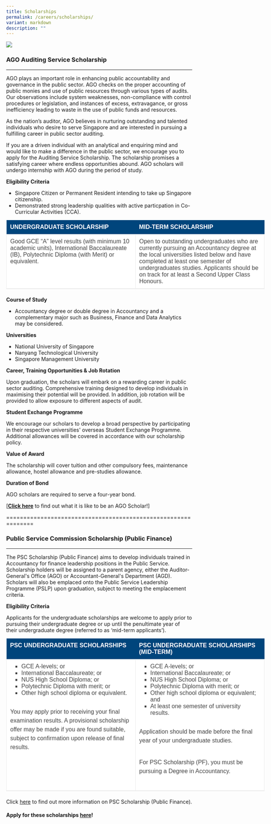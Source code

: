 ```yaml
---
title: Scholarships
permalink: /careers/scholarships/
variant: markdown
description: ""
---
```

![](/images/picture1%20(resized2).jpg)

### AGO Auditing Service Scholarship
-----------------------------------
AGO plays an important role in enhancing public accountability and governance in the public sector. AGO checks on the proper accounting of public monies and use of public resources through various types of audits. Our observations include system weaknesses, non-compliance with control procedures or legislation, and instances of excess, extravagance, or gross inefficiency leading to waste in the use of public funds and resources.

As the nation’s auditor, AGO believes in nurturing outstanding and talented individuals who desire to serve Singapore and are interested in pursuing a fulfilling career in public sector auditing.&nbsp;

If you are a driven individual with an analytical and enquiring mind and would like to make a difference in the public sector, we encourage you to apply for the Auditing Service Scholarship. The scholarship promises a satisfying career where endless opportunities abound. AGO scholars will undergo internship with AGO during the period of study.

**Eligibility Criteria**

*   Singapore Citizen or Permanent Resident intending to take up Singapore citizenship.
*   Demonstrated strong leadership qualities with active particpation in Co-Curricular Activities (CCA).

<table style="margin: 0px 0px 20px; padding: 0px; border-width: 0px 0px 1px; border-top-style: initial; border-right-style: initial; border-bottom-style: solid; border-left-style: initial; border-top-color: initial; border-right-color: initial; border-bottom-color: rgb(234, 234, 234); border-left-color: initial; border-image: initial; outline: 0px; font-size: 16px; vertical-align: baseline; background: rgb(255, 255, 255); color: rgb(68, 68, 68); border-collapse: collapse; border-spacing: 0px; width: 700px; font-family: Arial, Helvetica, sans-serif; font-style: normal; font-variant-ligatures: normal; font-variant-caps: normal; font-weight: 400; letter-spacing: normal; orphans: 2; text-align: start; text-transform: none; white-space: normal; widows: 2; word-spacing: 0px; -webkit-text-stroke-width: 0px; text-decoration-thickness: initial; text-decoration-style: initial; text-decoration-color: initial;"><colgroup><col width="50%"><col width="50%"></colgroup><tbody style="margin: 0px; padding: 0px; border: 0px; outline: 0px; font-size: 16px; vertical-align: baseline; background: transparent; color: inherit;"><tr style="margin: 0px; padding: 0px; border: 0px; outline: 0px; font-size: 16px; vertical-align: baseline; background: transparent; color: inherit;"><th style="margin: 0px; padding: 10px; border: 0px; outline: 0px; font-size: 16px; vertical-align: baseline; background: rgb(0, 69, 124); color: rgb(255, 255, 255); font-weight: bold !important; text-transform: uppercase; text-align: left;">UNDERGRADUATE SCHOLARSHIP</th><th style="margin: 0px; padding: 10px; border: 0px; outline: 0px; font-size: 16px; vertical-align: baseline; background: rgb(0, 69, 124); color: rgb(255, 255, 255); font-weight: bold !important; text-transform: uppercase; text-align: left;">MID-TERM SCHOLARSHIP</th></tr><tr style="margin: 0px; padding: 0px; border: 0px; outline: 0px; font-size: 16px; vertical-align: baseline; background: transparent; color: inherit;"><td style="margin: 0px; padding: 10px; border: 1px solid rgb(234, 234, 234); outline: 0px; font-size: 16px; vertical-align: top; background: transparent; color: inherit; white-space: normal;">Good GCE “A” level results (with minimum 10 academic units), International Baccalaureate (IB), Polytechnic Diploma (with Merit) or equivalent.</td><td style="margin: 0px; padding: 10px; border: 1px solid rgb(234, 234, 234); outline: 0px; font-size: 16px; vertical-align: top; background: transparent; color: inherit; white-space: normal;">Open to outstanding undergraduates who are currently pursuing an Accountancy degree at the local universities listed below and have completed at least one semester of undergraduates studies. Applicants should be on track for at least a Second Upper Class Honours.</td></tr></tbody></table>

**Course of Study**

*   Accountancy degree or double degree in Accountancy and a complementary major such as Business, Finance and Data Analytics may be considered.

**Universities**

*   National University of Singapore
*   Nanyang Technological University
*   Singapore Management University

**Career, Training Opportunities &amp; Job Rotation**

Upon graduation, the scholars will embark on a rewarding career in public sector&nbsp;auditing. Comprehensive training designed to develop individuals in maximising their potential will be provided. In addition, job rotation will be provided to allow exposure to different aspects of audit.

**Student Exchange&nbsp;Programme**

We encourage our scholars to develop a broad perspective by participating in their respective universities' overseas Student Exchange Programme. Additional allowances will be covered in accordance with our scholarship policy.

**Value of Award**

The scholarship will cover tuition and other compulsory fees, maintenance allowance, hostel allowance and pre-studies allowance.

**Duration of Bond**

AGO scholars are required to serve a four-year bond.

[**[Click here](https://www.scholarschoice.com.sg/experience/ago-auditing-service-scholarship-strengthen-financial-governance/)**&nbsp;to find out what it is like to be an AGO Scholar!]

==============================================================
### Public Service Commission Scholarship (Public Finance)&nbsp;
----------------------------------------------------------
The PSC Scholarship (Public Finance) aims to develop individuals trained in Accountancy for finance leadership positions in the Public Service. Scholarship holders will be assigned to a parent agency, either the Auditor-General's Office (AGO) or Accountant-General's Department (AGD). Scholars will also be emplaced onto the Public Service Leadership Programme (PSLP) upon graduation, subject to meeting the emplacement criteria. 

**Eligibility Criteria**

Applicants for the undergraduate scholarships are welcome to apply prior to pursuing their undergraduate degree or up until the penultimate year of their undergraduate degree (referred to as ‘mid-term applicants’).

<table style="margin: 0px 0px 20px; padding: 0px; border-width: 0px 0px 1px; border-top-style: initial; border-right-style: initial; border-bottom-style: solid; border-left-style: initial; border-top-color: initial; border-right-color: initial; border-bottom-color: rgb(234, 234, 234); border-left-color: initial; border-image: initial; outline: 0px; font-size: 16px; vertical-align: baseline; background: rgb(255, 255, 255); color: rgb(68, 68, 68); border-collapse: collapse; border-spacing: 0px; width: 700px; font-family: Arial, Helvetica, sans-serif; font-style: normal; font-variant-ligatures: normal; font-variant-caps: normal; font-weight: 400; letter-spacing: normal; orphans: 2; text-align: start; text-transform: none; white-space: normal; widows: 2; word-spacing: 0px; -webkit-text-stroke-width: 0px; text-decoration-thickness: initial; text-decoration-style: initial; text-decoration-color: initial;"><colgroup><col width="50%"><col width="50%"></colgroup><tbody style="margin: 0px; padding: 0px; border: 0px; outline: 0px; font-size: 16px; vertical-align: baseline; background: transparent; color: inherit;"><tr style="margin: 0px; padding: 0px; border: 0px; outline: 0px; font-size: 16px; vertical-align: baseline; background: transparent; color: inherit;"><th style="margin: 0px; padding: 10px; border: 0px; outline: 0px; font-size: 16px; vertical-align: baseline; background: rgb(0, 69, 124); color: rgb(255, 255, 255); font-weight: bold !important; text-transform: uppercase; text-align: left;"><strong style="margin: 0px; padding: 0px; border: 0px; outline: 0px; font-size: 16px; vertical-align: baseline; background: transparent; color: inherit; font-weight: bold !important;">PSC UNDERGRADUATE SCHOLARSHIPS</strong></th><th style="margin: 0px; padding: 10px; border: 0px; outline: 0px; font-size: 16px; vertical-align: baseline; background: rgb(0, 69, 124); color: rgb(255, 255, 255); font-weight: bold !important; text-transform: uppercase; text-align: left;"><strong style="margin: 0px; padding: 0px; border: 0px; outline: 0px; font-size: 16px; vertical-align: baseline; background: transparent; color: inherit; font-weight: bold !important;">PSC UNDERGRADUATE SCHOLARSHIPS (MID-TERM)</strong></th></tr><tr style="margin: 0px; padding: 0px; border: 0px; outline: 0px; font-size: 16px; vertical-align: baseline; background: transparent; color: inherit;"><td style="margin: 0px; padding: 10px; border: 1px solid rgb(234, 234, 234); outline: 0px; font-size: 16px; vertical-align: top; background: transparent; color: inherit; white-space: normal;"><ul style="margin: 0px 0px 25px 15px; padding: 0px; border: 0px; outline: 0px; font-size: 16px; vertical-align: baseline; background: transparent; color: inherit; list-style: inside square;"><li style="margin: 0px 0px 0px 15px; padding: 0px; border: 0px; outline: 0px; font-size: 16px; vertical-align: baseline; background: transparent; color: inherit; list-style-position: outside;">GCE A-levels; or</li><li style="margin: 0px 0px 0px 15px; padding: 0px; border: 0px; outline: 0px; font-size: 16px; vertical-align: baseline; background: transparent; color: inherit; list-style-position: outside;">International Baccalaureate; or</li><li style="margin: 0px 0px 0px 15px; padding: 0px; border: 0px; outline: 0px; font-size: 16px; vertical-align: baseline; background: transparent; color: inherit; list-style-position: outside;">NUS High School Diploma; or</li><li style="margin: 0px 0px 0px 15px; padding: 0px; border: 0px; outline: 0px; font-size: 16px; vertical-align: baseline; background: transparent; color: inherit; list-style-position: outside;">Polytechnic Diploma with merit; or</li><li style="margin: 0px 0px 0px 15px; padding: 0px; border: 0px; outline: 0px; font-size: 16px; vertical-align: baseline; background: transparent; color: inherit; list-style-position: outside;">Other high school diploma or equivalent.</li></ul><p style="margin: 0px 0px 25px; padding: 5px 0px; border: 0px; outline: 0px; font-size: 1rem; vertical-align: baseline; background: transparent; color: rgb(68, 68, 68); font-family: Arial; font-weight: 400; line-height: 1.5em;">You may apply&nbsp;prior&nbsp;to receiving your final examination results. A provisional scholarship offer may be made if you are found suitable, subject to confirmation upon release of final results.</p></td><td style="margin: 0px; padding: 10px; border: 1px solid rgb(234, 234, 234); outline: 0px; font-size: 16px; vertical-align: top; background: transparent; color: inherit; white-space: normal;"><ul style="margin: 0px 0px 25px 15px; padding: 0px; border: 0px; outline: 0px; font-size: 16px; vertical-align: baseline; background: transparent; color: inherit; list-style: inside square;"><li style="margin: 0px 0px 0px 15px; padding: 0px; border: 0px; outline: 0px; font-size: 16px; vertical-align: baseline; background: transparent; color: inherit; list-style-position: outside;">GCE A-levels; or</li><li style="margin: 0px 0px 0px 15px; padding: 0px; border: 0px; outline: 0px; font-size: 16px; vertical-align: baseline; background: transparent; color: inherit; list-style-position: outside;">International Baccalaureate; or</li><li style="margin: 0px 0px 0px 15px; padding: 0px; border: 0px; outline: 0px; font-size: 16px; vertical-align: baseline; background: transparent; color: inherit; list-style-position: outside;">NUS High School Diploma; or</li><li style="margin: 0px 0px 0px 15px; padding: 0px; border: 0px; outline: 0px; font-size: 16px; vertical-align: baseline; background: transparent; color: inherit; list-style-position: outside;">Polytechnic Diploma with merit; or</li><li style="margin: 0px 0px 0px 15px; padding: 0px; border: 0px; outline: 0px; font-size: 16px; vertical-align: baseline; background: transparent; color: inherit; list-style-position: outside;">Other high school diploma or equivalent; and</li><li style="margin: 0px 0px 0px 15px; padding: 0px; border: 0px; outline: 0px; font-size: 16px; vertical-align: baseline; background: transparent; color: inherit; list-style-position: outside;">At least one semester of university results.</li></ul><p style="margin: 0px 0px 25px; padding: 5px 0px; border: 0px; outline: 0px; font-size: 1rem; vertical-align: baseline; background: transparent; color: rgb(68, 68, 68); font-family: Arial; font-weight: 400; line-height: 1.5em;">Application should be made&nbsp;before&nbsp;the final year of your undergraduate studies.</p><p style="margin: 0px 0px 25px; padding: 5px 0px; border: 0px; outline: 0px; font-size: 1rem; vertical-align: baseline; background: transparent; color: rgb(68, 68, 68); font-family: Arial; font-weight: 400; line-height: 1.5em;">For PSC Scholarship (PF), you must be pursuing a Degree in Accountancy.&nbsp;</p></td></tr></tbody></table>

Click&nbsp;[here](https://www.psc.gov.sg/scholarships/undergraduate-scholarships/psc-scholarships)&nbsp;to find out more&nbsp;information on PSC Scholarship (Public Finance).

#### Apply for these scholarships [here](https://www.psc.gov.sg/scholarships/undergraduate-scholarships/psc-scholarships?q=apply)!